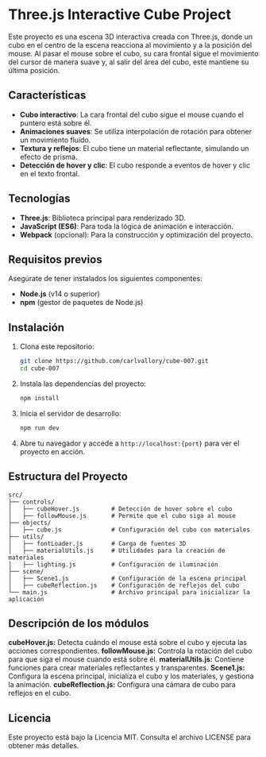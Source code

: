 # Three.js Interactive Cube Project

Este proyecto es una escena 3D interactiva creada con Three.js, donde un cubo en el centro de la escena reacciona al movimiento y a la posición del mouse. Al pasar el mouse sobre el cubo, su cara frontal sigue el movimiento del cursor de manera suave y, al salir del área del cubo, este mantiene su última posición.

## Características

- **Cubo interactivo**: La cara frontal del cubo sigue el mouse cuando el puntero está sobre él.
- **Animaciones suaves**: Se utiliza interpolación de rotación para obtener un movimiento fluido.
- **Textura y reflejos**: El cubo tiene un material reflectante, simulando un efecto de prisma.
- **Detección de hover y clic**: El cubo responde a eventos de hover y clic en el texto frontal.

## Tecnologías

- **Three.js**: Biblioteca principal para renderizado 3D.
- **JavaScript (ES6)**: Para toda la lógica de animación e interacción.
- **Webpack** (opcional): Para la construcción y optimización del proyecto.

## Requisitos previos

Asegúrate de tener instalados los siguientes componentes:

- **Node.js** (v14 o superior)
- **npm** (gestor de paquetes de Node.js)

## Instalación

1. Clona este repositorio:
    ```bash
    git clone https://github.com/carlvallory/cube-007.git
    cd cube-007
    ```

2. Instala las dependencias del proyecto:
    ```bash
    npm install
    ```

3. Inicia el servidor de desarrollo:
    ```bash
    npm run dev
    ```

4. Abre tu navegador y accede a `http://localhost:{port}` para ver el proyecto en acción.

## Estructura del Proyecto

```plaintext
src/
├── controls/
│   ├── cubeHover.js         # Detección de hover sobre el cubo
│   ├── followMouse.js       # Permite que el cubo siga al mouse
├── objects/
│   ├── cube.js              # Configuración del cubo con materiales
├── utils/
│   ├── fontLoader.js        # Carga de fuentes 3D
│   ├── materialUtils.js     # Utilidades para la creación de materiales
│   ├── lighting.js          # Configuración de iluminación
├── scene/
│   ├── Scene1.js            # Configuración de la escena principal
│   ├── cubeReflection.js    # Configuración de reflejos del cubo
└── main.js                  # Archivo principal para inicializar la aplicación
```

## Descripción de los módulos
**cubeHover.js:** Detecta cuándo el mouse está sobre el cubo y ejecuta las acciones correspondientes.
**followMouse.js:** Controla la rotación del cubo para que siga el mouse cuando está sobre él.
**materialUtils.js:** Contiene funciones para crear materiales reflectantes y transparentes.
**Scene1.js:** Configura la escena principal, inicializa el cubo y los materiales, y gestiona la animación.
**cubeReflection.js:** Configura una cámara de cubo para reflejos en el cubo.

## Licencia
Este proyecto está bajo la Licencia MIT. Consulta el archivo LICENSE para obtener más detalles.